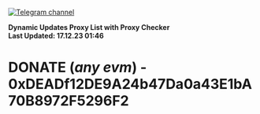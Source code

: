 [![Telegram channel](https://img.shields.io/endpoint?url=https://runkit.io/damiankrawczyk/telegram-badge/branches/master?url=https://t.me/n4z4v0d)](https://t.me/n4z4v0d) 

**Dynamic Updates Proxy List with Proxy Checker**  
**Last Updated: 17.12.23 01:46**

# DONATE (_any evm_) - 0xDEADf12DE9A24b47Da0a43E1bA70B8972F5296F2
